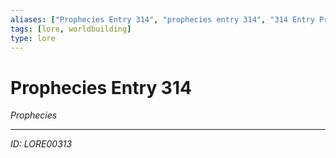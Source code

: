 ```yaml
---
aliases: ["Prophecies Entry 314", "prophecies entry 314", "314 Entry Prophecies"]
tags: [lore, worldbuilding]
type: lore
---
```


# Prophecies Entry 314

*Prophecies*

---
*ID: LORE00313*